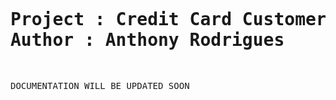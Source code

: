 <pre>
<h1>
Project : Credit Card Customer Segmentation
Author : Anthony Rodrigues
</h1>
</pre>

<pre>
DOCUMENTATION WILL BE UPDATED SOON
